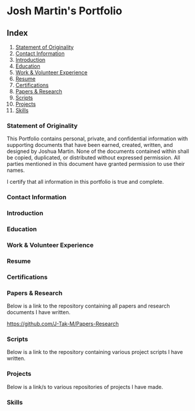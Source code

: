 # Josh Martin's Portfolio
## Index
1. [Statement of Originality](https://github.com/J-Tak-M/Josh-M.github.io/blob/main/README.md#statement-of-originality)
2. [Contact Information](https://github.com/J-Tak-M/Josh-M.github.io/blob/main/README.md#contact-information)
3. [Introduction](https://github.com/J-Tak-M/Josh-M.github.io/blob/main/README.md#introduction)
4. [Education](https://github.com/J-Tak-M/Josh-M.github.io/blob/main/README.md#education)
5. [Work & Volunteer Experience](https://github.com/J-Tak-M/Josh-M.github.io/blob/main/README.md#work--volunteer-experience)
6. [Resume](https://github.com/J-Tak-M/Josh-M.github.io/blob/main/README.md#resume)
7. [Certifications](https://github.com/J-Tak-M/Josh-M.github.io/blob/main/README.md#certifications)
8. [Papers & Research](https://github.com/J-Tak-M/Josh-M.github.io/blob/main/README.md#papers--research)
9. [Scripts](https://github.com/J-Tak-M/Josh-M.github.io/blob/main/README.md#scripts)
10. [Projects](https://github.com/J-Tak-M/Josh-M.github.io/blob/main/README.md#projects)
11. [Skills](https://github.com/J-Tak-M/Josh-M.github.io/blob/main/README.md#skills)

### Statement of Originality
This Portfolio contains personal, private, and confidential information with supporting documents that have been earned, created, written, and designed by Joshua Martin. None of the documents contained within shall be copied, duplicated, or distributed without expressed permission. All parties mentioned in this document have granted permission to use their names. 

I certify that all information in this portfolio is true and complete.

### Contact Information

### Introduction

### Education

### Work & Volunteer Experience

### Resume

### Certifications

### Papers & Research
Below is a link to the repository containing all papers and research documents I have written.

https://github.com/J-Tak-M/Papers-Research


### Scripts
Below is a link to the repository containing various project scripts I have written.

### Projects
Below is a link/s to various repositories of projects I have made.

### Skills
